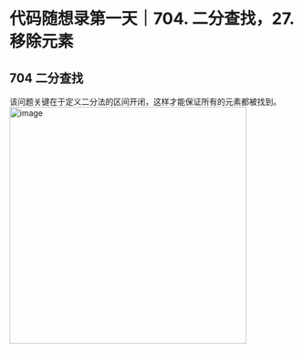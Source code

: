 # 代码随想录第一天｜704. 二分查找，27. 移除元素
## 704 二分查找
该问题关键在于定义二分法的区间开闭，这样才能保证所有的元素都被找到。
<img width="415" alt="image" src="https://github.com/hbxysch/hbxysch.github.io/assets/50912459/0f4cb9e1-615c-4a2e-bf31-ed80f3fa9f06">

